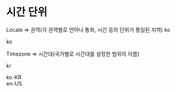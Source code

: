 <h1>시간 단위</h1>

<p>Locale => 권역(각 권역별로 언어나 통화, 시간 등의 단위가 통일된 지역) ko</p>
ko
<p>Timezone => 시간대(국가별로 시간대를 설정한 범위의 이름)</p>
kr

ko-KR <br>
en-US